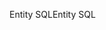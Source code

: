 <span data-ttu-id="bfc32-101">Entity SQL</span><span class="sxs-lookup"><span data-stu-id="bfc32-101">Entity SQL</span></span>